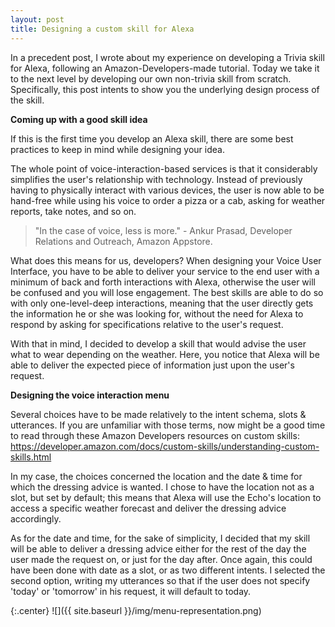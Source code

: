 ```yaml
---
layout: post
title: Designing a custom skill for Alexa
---
```

In a precedent post, I wrote about my experience on developing a Trivia skill for Alexa, following an Amazon-Developers-made tutorial. Today we take it to the next level by developing our own non-trivia skill from scratch. Specifically, this post intents to show you the underlying design process of the skill.



**Coming up with a good skill idea**

If this is the first time you develop an Alexa skill, there are some best practices to keep in mind while designing your idea.

The whole point of voice-interaction-based services is that it considerably simplifies the user's relationship with technology. Instead of previously having to physically interact with various devices, the user is now able to be hand-free while using his voice to order a pizza or a cab, asking for weather reports, take notes, and so on.

>"In the case of voice, less is more." - Ankur Prasad, Developer Relations and Outreach, Amazon Appstore.

What does this means for us, developers? When designing your Voice User Interface, you have to be able to deliver your service to the end user with a minimum of back and forth interactions with Alexa, otherwise the user will be confused and you will lose engagement. The best skills are able to do so with only one-level-deep interactions, meaning that the user directly gets the information he or she was looking for, without the need for Alexa to respond by asking for specifications relative to the user's request.

With that in mind, I decided to develop a skill that would advise the user what to wear depending on the weather. Here, you notice that Alexa will be able to deliver the expected piece of information just upon the user's request.



**Designing the voice interaction menu**

Several choices have to be made relatively to the intent schema, slots & utterances. If you are unfamiliar with those terms, now might be a good time to read through these Amazon Developers resources on custom skills: https://developer.amazon.com/docs/custom-skills/understanding-custom-skills.html

In my case, the choices concerned the location and the date & time for which the dressing advice is wanted. I chose to have the location not as a slot, but set by default; this means that Alexa will use the Echo's location to access a specific weather forecast and deliver the dressing advice accordingly.

As for the date and time, for the sake of simplicity, I decided that my skill will be able to deliver a dressing advice either for the rest of the day the user made the request on, or just for the day after. Once again, this could have been done with date as a slot, or as two different intents. I selected the second option, writing my utterances so that if the user does not specify 'today' or 'tomorrow' in his request, it will default to today.

{:.center}
![]({{ site.baseurl }}/img/menu-representation.png)
